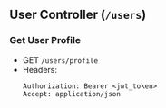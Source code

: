 ## User Controller (`/users`)

### Get User Profile
- GET `/users/profile`
- Headers:
  ```
  Authorization: Bearer <jwt_token>
  Accept: application/json
  ``` 